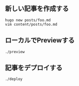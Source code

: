 ## 新しい記事を作成する

```
hugo new posts/foo.md
vim content/posts/foo.md
```

## ローカルでPreviewする

```
./preview
```

## 記事をデプロイする

```
./deploy
```
